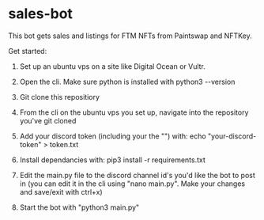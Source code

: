 # sales-bot

This bot gets sales and listings for FTM NFTs from Paintswap and NFTKey.

Get started:

1. Set up an ubuntu vps on a site like Digital Ocean or Vultr.

2. Open the cli. Make sure python is installed with python3 --version

3. Git clone this repositiory

4. From the cli on the ubuntu vps you set up, navigate into the repository you've git cloned

5. Add your discord token (including your the "")
   with: echo "your-discord-token" > token.txt

6. Install dependancies with: pip3 install -r requirements.txt

7. Edit the main.py file to the discord channel id's you'd like the bot to post in (you can edit it in the cli using "nano main.py". Make your changes and save/exit with ctrl+x)

8. Start the bot with "python3 main.py"
